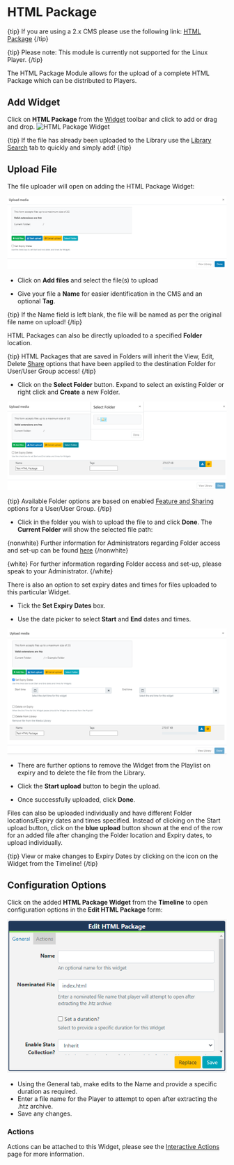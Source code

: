 <!--toc=widgets-->

# HTML Package

{tip}
If you are using a 2.x CMS please use the following link: [HTML Package](media_module_htmlpackage_2.html)
{/tip}

{tip}
Please note: This module is currently not supported for the Linux Player.
{/tip}

The HTML Package Module allows for the upload of a complete HTML Package which can be distributed to Players.

## Add Widget

Click on **HTML Package** from the [Widget](layouts_widgets.html) toolbar and click to add or drag and drop. ![HTML Package Widget](img/v2_media_html_package.png)

{tip}
If the file has already been uploaded to the Library use the [Library Search](layouts_library_search.html) tab to quickly and simply add!
{/tip}

## Upload File

The file uploader will open on adding the HTML Package Widget:

![HTML Package Add](img/v3_media_htmlpackage_upload.png)

- Click on **Add files** and select the file(s) to upload

- Give your file a **Name** for easier identification in the CMS and an optional **Tag**.

{tip}
If the Name field is left blank, the file will be named as per the original file name on upload!
{/tip}

HTML Packages can also be directly uploaded to a specified **Folder** location.

{tip}
HTML Packages that are saved in Folders will inherit the View, Edit, Delete [Share](users_features_and_sharing.html) options that have been applied to the destination Folder for User/User Group access!
{/tip}

- Click on the **Select Folder** button. Expand to select an existing Folder or right click and **Create** a new Folder.

![Select Folder](img\v3_media_htmlpackage_select_folder.png)

{tip}
Available Folder options are based on enabled [Feature and Sharing](users_features_and_sharing.html) options for a User/User Group.
{/tip}

- Click in the folder you wish to upload the file to and click **Done**. The **Current Folder** will show the selected file path:

{nonwhite}
Further information for Administrators regarding Folder access and set-up can be found [here](https://xibo.org.uk/docs/setup/folders-administration)
{/nonwhite}

{white}
For further information regarding Folder access and set-up, please speak to your Administrator.
{/white}

There is also an option to set expiry dates and times for files uploaded to this particular Widget.

- Tick the **Set Expiry Dates** box.

- Use the date picker to select **Start** and **End** dates and times.

![Expiry Dates](img\v3_media_htmlpackage_expiry_dates.png)

- There are further options to remove the Widget from the Playlist on expiry and to delete the file from the Library.


- Click the **Start upload** button to begin the upload. 
- Once successfully uploaded, click **Done**.

Files can also be uploaded individually and have different Folder locations/Expiry dates and times specified.
Instead of clicking on the Start upload button, click on the **blue upload** button shown at the end of the row for an added file after changing the Folder location and Expiry dates, to upload individually.

{tip}
View or make changes to Expiry Dates by clicking on the icon on the Widget from the Timeline!
{/tip}

## Configuration Options

Click on the added **HTML Package Widget** from the **Timeline** to open configuration options in the **Edit HTML Package** form:

![HTML Options](img/v3_media_html_options.png)

- Using the General tab, make edits to the Name and provide a specific duration as required.
- Enter a file name for the Player to attempt to open after extracting the .htz archive.
- Save any changes.

### Actions

Actions can be attached to this Widget, please see the [Interactive Actions](layouts_interactive_actions.html) page for more information.